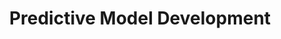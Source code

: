 ---
layout: sub-service
order: 5
title: "Predictive Model Development"
parent: "Data & Advanced Analytics"
description: "With our Predictive Model Development services, SLKone enables your organization to forecast future trends and behaviors, enhancing your strategic decision-making and operational efficiency."
intro: "Unlock the power of data with SLKone's Predictive Model Development services, enabling accurate forecasting and informed decision-making."
approach: "We utilize advanced statistical and machine learning techniques to develop predictive models tailored to your business needs. Our data-driven approach ensures accuracy and reliability, empowering you to make informed decisions."
focus_areas:
  - title: "Model Design"
    content: "Design predictive models that align with your strategic objectives and business requirements."
    icon: "fa-drafting-compass"
  - title: "Data Preparation"
    content: "Clean, transform, and prepare your data to ensure it's ready for accurate model training and analysis."
    icon: "fa-filter-circle-xmark"
  - title: "Model Development"
    content: "Develop and train predictive models using the latest machine learning algorithms and techniques."
    icon: "fa-code-branch"
  - title: "Model Validation"
    content: "Validate models to ensure they meet performance standards and provide reliable predictions."
    icon: "fa-square-check"
  - title: "Model Deployment"
    content: "Integrate predictive models into your business processes and decision-making systems."
    icon: "fa-hands-holding-diamond"
why_choose:
  - "Advanced Statistical and ML Techniques"
  - "Tailored Model Solutions"
  - "Proven Accuracy and Reliability"
  - "Expert Data Scientists and Analysts"
cta: "Contact us to explore how our Predictive Model Development services can enhance your forecasting capabilities and drive strategic growth."
icon: "fa-bars-progress"
color: "tangerine"
image: "/assets/images/backgrounds/predictive-model-development.webp"
permalink: /services/data-and-advanced-analytics/predictive-model-development
redirect_to: /services/data-and-advanced-analytics#predictive-model-development
---